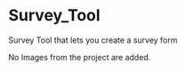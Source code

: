 Survey_Tool
===========

Survey Tool that lets you create a survey form

No Images from the project are added.
